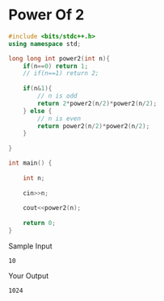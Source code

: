 # Power Of 2

```cpp
#include <bits/stdc++.h>
using namespace std;

long long int power2(int n){
    if(n==0) return 1;
    // if(n==1) return 2;
    
    if(n&1){
        // n is odd
        return 2*power2(n/2)*power2(n/2);
    } else {
        // n is even
        return power2(n/2)*power2(n/2);
    }
    
}

int main() {
	
    int n;
    
    cin>>n;
    
    cout<<power2(n);
	
	return 0;
}
```

Sample Input
```text
10
```
Your Output
```text
1024
```
